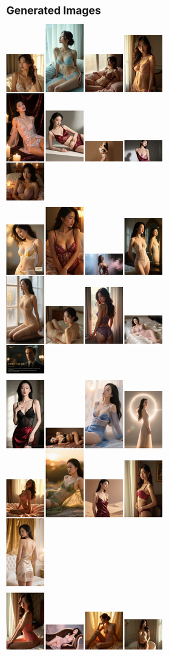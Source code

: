 # Generated Images



<img src="2025_08_24_01.webp" width="100"/> <img src="2025_08_24_02.webp" width="100"/> <img src="2025_08_24_03.webp" width="100"/> <img src="2025_08_24_04.webp" width="100"/> <img src="2025_08_24_05.webp" width="100"/> <img src="2025_08_24_06.webp" width="100"/> <img src="2025_08_24_07.webp" width="100"/> <img src="2025_08_24_08.webp" width="100"/> <img src="2025_08_24_09.webp" width="100"/>

<img src="2025_08_24_10.webp" width="100"/> <img src="2025_08_24_11.webp" width="100"/> <img src="2025_08_24_12.webp" width="100"/> <img src="2025_08_24_13.webp" width="100"/> <img src="2025_08_24_14.webp" width="100"/> <img src="2025_08_24_15.webp" width="100"/> <img src="2025_08_24_16.webp" width="100"/> <img src="2025_08_24_17.webp" width="100"/> <img src="2025_08_24_18.webp" width="100"/>

<img src="2025_08_24_19.webp" width="100"/> <img src="2025_08_24_20.webp" width="100"/> <img src="2025_08_24_21.webp" width="100"/> <img src="2025_08_24_22.webp" width="100"/> <img src="2025_08_24_23.webp" width="100"/> <img src="2025_08_24_24.webp" width="100"/> <img src="2025_08_24_25.webp" width="100"/> <img src="2025_08_24_26.webp" width="100"/> <img src="2025_08_24_27.webp" width="100"/>

<img src="2025_08_24_28.webp" width="100"/> <img src="2025_08_24_29.webp" width="100"/> <img src="2025_08_24_30.webp" width="100"/> <img src="2025_08_24_31.webp" width="100"/>